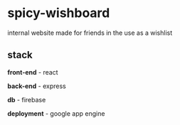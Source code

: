 # spicy-wishboard

internal website made for friends in the use as a wishlist

## stack

**front-end** - react

**back-end** - express

**db** - firebase

**deployment** - google app engine
  
